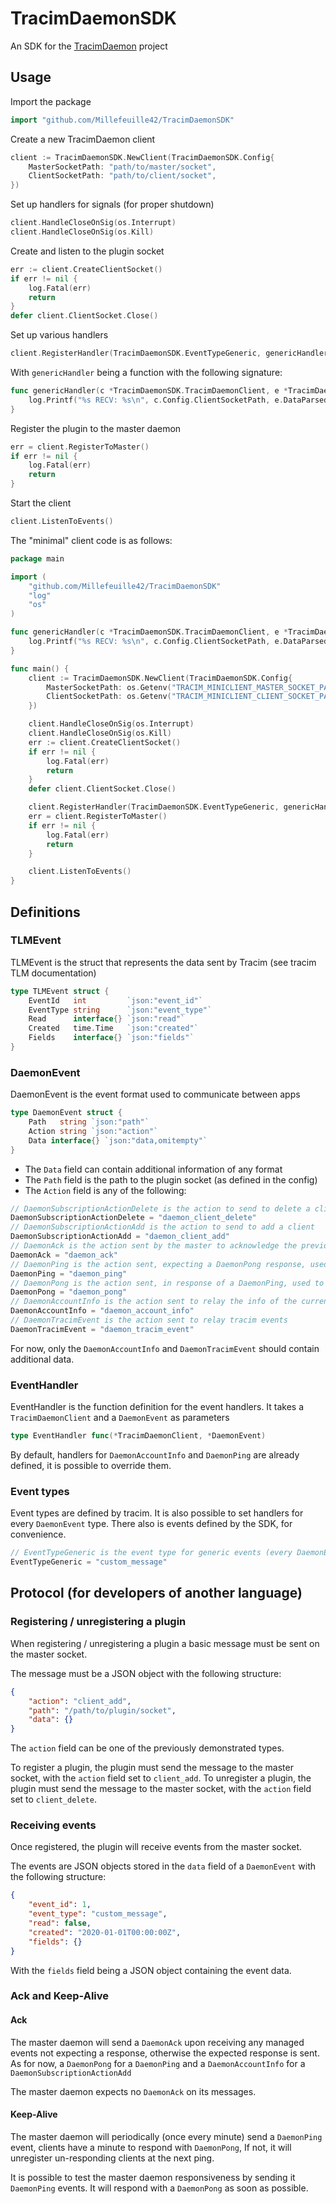 # TracimDaemonSDK

An SDK for the [TracimDaemon](https://github.com/Millefeuille42/TracimDaemon) project

## Usage

Import the package

```go
import "github.com/Millefeuille42/TracimDaemonSDK"
```

Create a new TracimDaemon client

```go
client := TracimDaemonSDK.NewClient(TracimDaemonSDK.Config{
	MasterSocketPath: "path/to/master/socket",
	ClientSocketPath: "path/to/client/socket",
})
```

Set up handlers for signals (for proper shutdown)

```go
client.HandleCloseOnSig(os.Interrupt)
client.HandleCloseOnSig(os.Kill)
```

Create and listen to the plugin socket

```go
err := client.CreateClientSocket()
if err != nil {
	log.Fatal(err)
	return
}
defer client.ClientSocket.Close()
```

Set up various handlers

```go
client.RegisterHandler(TracimDaemonSDK.EventTypeGeneric, genericHandler)
```

With `genericHandler` being a function with the following signature:

```go
func genericHandler(c *TracimDaemonSDK.TracimDaemonClient, e *TracimDaemonSDK.Event) {
    log.Printf("%s RECV: %s\n", c.Config.ClientSocketPath, e.DataParsed.EventType)
}
```

Register the plugin to the master daemon

```go
err = client.RegisterToMaster()
if err != nil {
    log.Fatal(err)
    return
}
```

Start the client

```go
client.ListenToEvents()
```

The "minimal" client code is as follows:

```go
package main

import (
	"github.com/Millefeuille42/TracimDaemonSDK"
	"log"
	"os"
)

func genericHandler(c *TracimDaemonSDK.TracimDaemonClient, e *TracimDaemonSDK.Event) {
	log.Printf("%s RECV: %s\n", c.Config.ClientSocketPath, e.DataParsed.EventType)
}

func main() {
	client := TracimDaemonSDK.NewClient(TracimDaemonSDK.Config{
		MasterSocketPath: os.Getenv("TRACIM_MINICLIENT_MASTER_SOCKET_PATH"),
		ClientSocketPath: os.Getenv("TRACIM_MINICLIENT_CLIENT_SOCKET_PATH"),
	})

	client.HandleCloseOnSig(os.Interrupt)
	client.HandleCloseOnSig(os.Kill)
	err := client.CreateClientSocket()
	if err != nil {
		log.Fatal(err)
		return
	}
	defer client.ClientSocket.Close()

	client.RegisterHandler(TracimDaemonSDK.EventTypeGeneric, genericHandler)
	err = client.RegisterToMaster()
	if err != nil {
		log.Fatal(err)
		return
	}

	client.ListenToEvents()
}
```

## Definitions

### TLMEvent

TLMEvent is the struct that represents the data sent by Tracim (see tracim TLM documentation)

```go
type TLMEvent struct {
	EventId   int         `json:"event_id"`
	EventType string      `json:"event_type"`
	Read      interface{} `json:"read"`
	Created   time.Time   `json:"created"`
	Fields    interface{} `json:"fields"`
}
```

### DaemonEvent

DaemonEvent is the event format used to communicate between apps

```go
type DaemonEvent struct {
	Path   string `json:"path"`
	Action string `json:"action"`
	Data interface{} `json:"data,omitempty"`
}
```

- The `Data` field can contain additional information of any format
- The `Path` field is the path to the plugin socket (as defined in the config)
- The `Action` field is any of the following:

```go
// DaemonSubscriptionActionDelete is the action to send to delete a client
DaemonSubscriptionActionDelete = "daemon_client_delete"
// DaemonSubscriptionActionAdd is the action to send to add a client
DaemonSubscriptionActionAdd = "daemon_client_add"
// DaemonAck is the action sent by the master to acknowledge the previous action
DaemonAck = "daemon_ack"
// DaemonPing is the action sent, expecting a DaemonPong response, used to test responsiveness of the other end
DaemonPing = "daemon_ping"
// DaemonPong is the action sent, in response of a DaemonPing, used to test responsiveness of the other end
DaemonPong = "daemon_pong"
// DaemonAccountInfo is the action sent to relay the info of the current logged-in user
DaemonAccountInfo = "daemon_account_info"
// DaemonTracimEvent is the action sent to relay tracim events
DaemonTracimEvent = "daemon_tracim_event"
````

For now, only the `DaemonAccountInfo` and `DaemonTracimEvent` should contain additional data.

### EventHandler

EventHandler is the function definition for the event handlers.
It takes a `TracimDaemonClient` and a `DaemonEvent` as parameters

```go
type EventHandler func(*TracimDaemonClient, *DaemonEvent)
```

By default, handlers for `DaemonAccountInfo` and `DaemonPing` are already defined, it is possible to override them.

### Event types

Event types are defined by tracim. It is also possible to set handlers for every `DaemonEvent` type.
There also is events defined by the SDK, for convenience.

```go
// EventTypeGeneric is the event type for generic events (every DaemonEvent)
EventTypeGeneric = "custom_message"
```

## Protocol (for developers of another language)

### Registering / unregistering a plugin

When registering / unregistering a plugin a basic message must be sent on the master socket.

The message must be a JSON object with the following structure:

```json
{
    "action": "client_add",
    "path": "/path/to/plugin/socket",
    "data": {}
}
```

The `action` field can be one of the previously demonstrated types.

To register a plugin, the plugin must send the message to the master socket, with the `action` field set to `client_add`.
To unregister a plugin, the plugin must send the message to the master socket, with the `action` field set to `client_delete`.

### Receiving events

Once registered, the plugin will receive events from the master socket.

The events are JSON objects stored in the `data` field of a `DaemonEvent` with the following structure:

```json
{
    "event_id": 1,
    "event_type": "custom_message",
    "read": false,
    "created": "2020-01-01T00:00:00Z",
    "fields": {}
}
```

With the `fields` field being a JSON object containing the event data.


### Ack and Keep-Alive

#### Ack

The master daemon will send a `DaemonAck` upon receiving any managed events not expecting a response, otherwise the 
expected response is sent. As for now, a `DaemonPong` for a `DaemonPing` and a `DaemonAccountInfo` for a `DaemonSubscriptionActionAdd`

The master daemon expects no `DaemonAck` on its messages.

#### Keep-Alive

The master daemon will periodically (once every minute) send a `DaemonPing` event, clients have a minute to respond with `DaemonPong`,
If not, it will unregister un-responding clients at the next ping.

It is possible to test the master daemon responsiveness by sending it `DaemonPing` events. It will respond with a `DaemonPong` as soon as possible.
